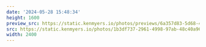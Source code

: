 ```yaml
---
date: '2024-05-28 15:48:34'
height: 1600
preview_src: https://static.kenmyers.io/photos/previews/6a357d83-5d68-4cff-9668-3954e21e9559.webp
src: https://static.kenmyers.io/photos/1b3df737-2961-4998-97ab-48c40a96d288.jpg
width: 2400
---
```

